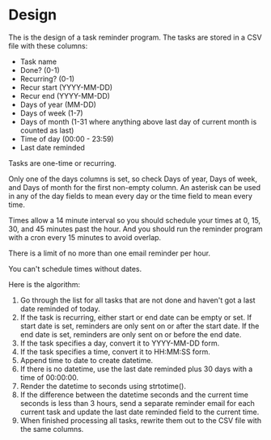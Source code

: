 # Design

The is the design of a task reminder program. The tasks are stored in a CSV file
with these columns:

-   Task name
-   Done? (0-1)
-   Recurring? (0-1)
-   Recur start (YYYY-MM-DD)
-   Recur end (YYYY-MM-DD)
-   Days of year (MM-DD)
-   Days of week (1-7)
-   Days of month (1-31 where anything above last day of current month is
    counted as last)
-   Time of day (00:00 - 23:59)
-   Last date reminded

Tasks are one-time or recurring.

Only one of the days columns is set, so check Days of year, Days of week, and
Days of month for the first non-empty column. An asterisk can be used in any of
the day fields to mean every day or the time field to mean every time.

Times allow a 14 minute interval so you should schedule your times at 0, 15, 30,
and 45 minutes past the hour. And you should run the reminder program with a
cron every 15 minutes to avoid overlap.

There is a limit of no more than one email reminder per hour.

You can't schedule times without dates.

Here is the algorithm:

1. Go through the list for all tasks that are not done and haven't got a last
   date reminded of today.
2. If the task is recurring, either start or end date can be empty or set. If
   start date is set, reminders are only sent on or after the start date. If the
   end date is set, reminders are only sent on or before the end date.
3. If the task specifies a day, convert it to YYYY-MM-DD form.
4. If the task specifies a time, convert it to HH:MM:SS form.
5. Append time to date to create datetime.
6. If there is no datetime, use the last date reminded plus 30 days with a time
   of 00:00:00.
7. Render the datetime to seconds using strtotime().
8. If the difference between the datetime seconds and the current time seconds
   is less than 3 hours, send a separate reminder email for each current task
   and update the last date reminded field to the current time.
9. When finished processing all tasks, rewrite them out to the CSV file with the
   same columns.
